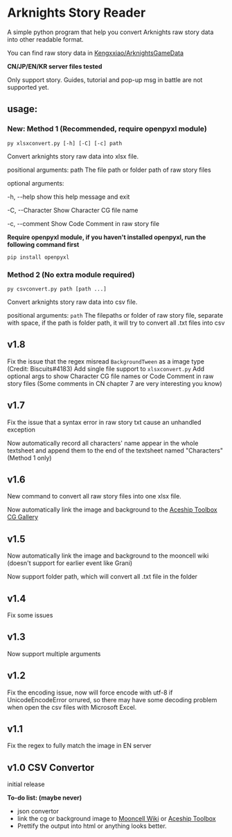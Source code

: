# Arknights Story Reader

A simple python program that help you convert Arknights raw story data into other readable format.

You can find raw story data in [Kengxxiao/ArknightsGameData](https://github.com/Kengxxiao/ArknightsGameData)

**CN/JP/EN/KR server files tested**

Only support story. Guides, tutorial and pop-up msg in battle are not supported yet.

## usage:

### **New: Method 1 (Recommended, require openpyxl module)**

```
py xlsxconvert.py [-h] [-C] [-c] path
```

Convert arknights story raw data into xlsx file.

positional arguments:
  path             The file path or folder path of raw story files

optional arguments:

  -h, --help       show this help message and exit

  -C, --Character  Show Character CG file name
  
  -c, --comment    Show Code Comment in raw story file

**Require openpyxl module, if you haven't installed openpyxl, run the following command first**

```
pip install openpyxl
```

### **Method 2 (No extra module required)**

```
py csvconvert.py path [path ...]
```

Convert arknights story raw data into csv file.

positional arguments:
  `path`        The filepaths or folder of raw story file, separate with space, if the path is folder path, it will try to convert all .txt files into csv

## v1.8
Fix the issue that the regex misread `BackgroundTween` as a image type (Credit: Biscuits#4183)
Add single file support to `xlsxconvert.py`
Add optional args to show Character CG file names or Code Comment in raw story files (Some comments in CN chapter 7 are very interesting you know)

## v1.7
Fix the issue that a syntax error in raw story txt cause an unhandled exception

Now automatically record all characters' name appear in the whole textsheet and append them to the end of the textsheet named "Characters" (Method 1 only)

## v1.6
New command to convert all raw story files into one xlsx file.

Now automatically link the image and background to the [Aceship Toolbox CG Gallery](https://aceship.github.io/AN-EN-Tags/akgallery.html)
  
## v1.5
Now automatically link the image and background to the mooncell wiki (doesn't support for earlier event like Grani)

Now support folder path, which will convert all .txt file in the folder

## v1.4
Fix some issues

## v1.3
Now support multiple arguments


## v1.2
Fix the encoding issue, now will force encode with utf-8 if UnicodeEncodeError orrured, so there may have some decoding problem when open the csv files with Microsoft Excel.

## v1.1 
Fix the regex to fully match the image in EN server

## v1.0 CSV Convertor 
initial release



**To-do list: (maybe never)**
- json convertor
- link the cg or background image to [Mooncell Wiki](http://ak.mooncell.wiki/w/%E5%89%A7%E6%83%85%E8%B5%84%E6%BA%90%E4%B8%80%E8%A7%88) or [Aceship Toolbox](https://aceship.github.io/AN-EN-Tags/akgallery.html)
- Prettify the output into html or anything looks better.
